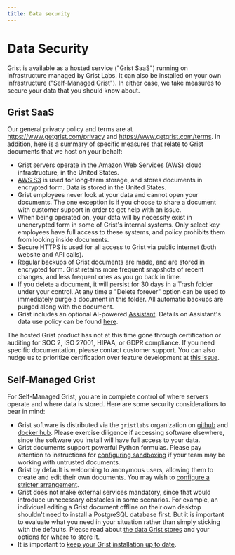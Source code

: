 ```yaml
---
title: Data security
---
```


# Data Security

Grist is available as a hosted service ("Grist SaaS") running
on infrastructure managed by Grist Labs. It can also be installed
on your own infrastructure ("Self-Managed Grist"). In either case,
we take measures to secure your data that you should know about.

## Grist SaaS

Our general privacy policy and terms are at
<https://www.getgrist.com/privacy> and
<https://www.getgrist.com/terms>. In addition, here is a summary of
specific measures that relate to Grist documents that we host on
your behalf:

  * Grist servers operate in the Amazon Web Services (AWS) cloud
    infrastructure, in the United States.
  * [AWS S3](https://aws.amazon.com/s3/) is used for long-term
    storage, and stores documents in encrypted form. Data is stored in
    the United States.
  * Grist employees never look at your data and cannot open your
    documents. The one exception is if you choose to share a document
    with customer support in order to get help with an issue.
  * When being operated on, your data will by necessity exist in
    unencrypted form in some of Grist's internal systems. Only select
    key employees have full access to these systems, and policy
    prohibits them from looking inside documents.
  * Secure HTTPS is used for all access to Grist via public internet
    (both website and API calls).
  * Regular backups of Grist documents are made, and are stored in
    encrypted form. Grist retains more frequent snapshots of recent
    changes, and less frequent ones as you go back in time.
  * If you delete a document, it will persist for 30 days in a Trash
    folder under your control. At any time a "Delete forever" option
    can be used to immediately purge a document in this folder. All
    automatic backups are purged along with the document.
  * Grist includes an optional AI-powered [Assistant](assistant.md). Details on Assistant's data use policy can be found [here](assistant.md#data-use-policy).

The hosted Grist product has not at this time gone through
certification or auditing for SOC 2, ISO 27001, HIPAA, or GDPR
compliance. If you need specific documentation, please contact
customer support. You can also nudge us to prioritize certification
over feature development at [this issue](https://github.com/gristlabs/grist-core/issues/47).

## Self-Managed Grist

For Self-Managed Grist, you are in complete control of where servers
operate and where data is stored. Here are some security
considerations to bear in mind:

 * Grist software is distributed via the `gristlabs` organization
   on [github](https://github.com/gristlabs) and
   [docker hub](https://hub.docker.com/u/gristlabs). Please
   exercise diligence if accessing software elsewhere,
   since the software you install will have full access to your
   data.
 * Grist documents support powerful Python formulas. Please
   pay attention to instructions for [configuring sandboxing](self-managed.md#how-do-i-sandbox-documents)
   if your team may be working with untrusted documents.
 * Grist by default is welcoming to anonymous users, allowing
   them to create and edit their own documents. You may wish to
   [configure a stricter arrangement](https://support.getgrist.com/self-managed/#how-do-i-set-up-authentication).
 * Grist does not make external services mandatory, since that would
   introduce unnecessary obstacles in some scenarios. For example,
   an individual editing a Grist document offline on their own
   desktop shouldn't need to install a PostgreSQL database first.
   But it is important to evaluate what you need in your situation rather than
   simply sticking with the defaults. Please
   read about [the data Grist stores](https://support.getgrist.com/self-managed/#what-files-does-grist-store)
   and your options for where to store it.
 * It is important to [keep your Grist installation up to date](https://support.getgrist.com/self-managed/#how-do-i-upgrade-my-installation).
